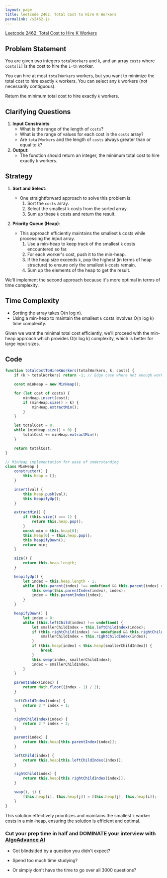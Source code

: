 ```yaml
---
layout: page
title: leetcode 2462. Total Cost to Hire K Workers
permalink: /s2462-js
---
```

[Leetcode 2462. Total Cost to Hire K Workers](https://algoadvance.github.io/algoadvance/l2462)
## Problem Statement
You are given two integers `totalWorkers` and `k`, and an array `costs` where `costs[i]` is the cost to hire the `i-th` worker.

You can hire at most `totalWorkers` workers, but you want to minimize the total cost to hire exactly `k` workers. You can select any `k` workers (not necessarily contiguous).

Return the minimum total cost to hire exactly `k` workers.

## Clarifying Questions
1. **Input Constraints**:
   - What is the range of the length of `costs`?
   - What is the range of values for each cost in the `costs` array?
   - Are `totalWorkers` and the length of `costs` always greater than or equal to `k`?
2. **Output**:
   - The function should return an integer, the minimum total cost to hire exactly `k` workers.

## Strategy
1. **Sort and Select**:
   - One straightforward approach to solve this problem is:
     1. Sort the `costs` array.
     2. Select the smallest `k` costs from the sorted array.
     3. Sum up these `k` costs and return the result.

2. **Priority Queue (Heap)**:
   - This approach efficiently maintains the smallest `k` costs while processing the input array.
     1. Use a min-heap to keep track of the smallest `k` costs encountered so far.
     2. For each worker's cost, push it to the min-heap.
     3. If the heap size exceeds `k`, pop the highest (in terms of heap structure) to ensure only the smallest `k` costs remain.
     4. Sum up the elements of the heap to get the result.

We'll implement the second approach because it's more optimal in terms of time complexity.

## Time Complexity
- Sorting the array takes O(n log n).
- Using a min-heap to maintain the smallest `k` costs involves O(n log k) time complexity.
  
Given we want the minimal total cost efficiently, we'll proceed with the min-heap approach which provides O(n log k) complexity, which is better for large input sizes.

## Code

```javascript
function totalCostToHireKWorkers(totalWorkers, k, costs) {
    if (k > totalWorkers) return -1; // Edge case where not enough workers to hire

    const minHeap = new MinHeap();

    for (let cost of costs) {
        minHeap.insert(cost);
        if (minHeap.size() > k) {
            minHeap.extractMin();
        }
    }

    let totalCost = 0;
    while (minHeap.size() > 0) {
        totalCost += minHeap.extractMin();
    }

    return totalCost;
}

// MinHeap implementation for ease of understanding
class MinHeap {
    constructor() {
        this.heap = [];
    }

    insert(val) {
        this.heap.push(val);
        this.heapifyUp();
    }

    extractMin() {
        if (this.size() === 1) {
            return this.heap.pop();
        }
        const min = this.heap[0];
        this.heap[0] = this.heap.pop();
        this.heapifyDown();
        return min;
    }

    size() {
        return this.heap.length;
    }

    heapifyUp() {
        let index = this.heap.length - 1;
        while (this.parent(index) !== undefined && this.parent(index) > this.heap[index]) {
            this.swap(this.parentIndex(index), index);
            index = this.parentIndex(index);
        }
    }

    heapifyDown() {
        let index = 0;
        while (this.leftChild(index) !== undefined) {
            let smallerChildIndex = this.leftChildIndex(index);
            if (this.rightChild(index) !== undefined && this.rightChild(index) < this.leftChild(index)) {
                smallerChildIndex = this.rightChildIndex(index);
            }
            if (this.heap[index] < this.heap[smallerChildIndex]) {
                break;
            }
            this.swap(index, smallerChildIndex);
            index = smallerChildIndex;
        }
    }

    parentIndex(index) {
        return Math.floor((index - 1) / 2);
    }

    leftChildIndex(index) {
        return 2 * index + 1;
    }

    rightChildIndex(index) {
        return 2 * index + 2;
    }

    parent(index) {
        return this.heap[this.parentIndex(index)];
    }

    leftChild(index) {
        return this.heap[this.leftChildIndex(index)];
    }

    rightChild(index) {
        return this.heap[this.rightChildIndex(index)];
    }

    swap(i, j) {
        [this.heap[i], this.heap[j]] = [this.heap[j], this.heap[i]];
    }
}
```

This solution effectively prioritizes and maintains the smallest `k` worker costs in a min-heap, ensuring the solution is efficient and optimal.


### Cut your prep time in half and DOMINATE your interview with [AlgoAdvance AI](https://algoAdvance.com)

- Got blindsided by a question you didn't expect?

- Spend too much time studying?

- Or simply don't have the time to go over all 3000 questions?


